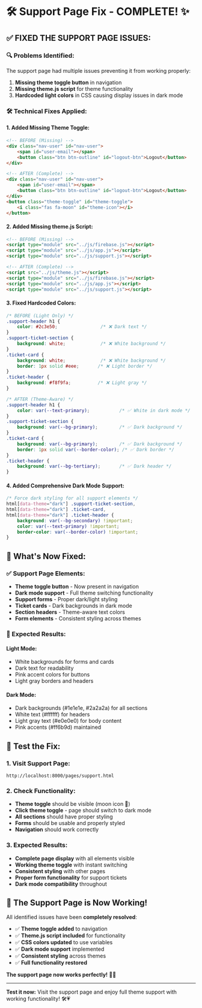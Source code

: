 # 🛠️ Support Page Fix - COMPLETE! ✨

## ✅ **FIXED THE SUPPORT PAGE ISSUES:**

### **🔍 Problems Identified:**
The support page had multiple issues preventing it from working properly:

1. **Missing theme toggle button** in navigation
2. **Missing theme.js script** for theme functionality  
3. **Hardcoded light colors** in CSS causing display issues in dark mode

### **🛠️ Technical Fixes Applied:**

#### **1. Added Missing Theme Toggle:**
```html
<!-- BEFORE (Missing) -->
<div class="nav-user" id="nav-user">
    <span id="user-email"></span>
    <button class="btn btn-outline" id="logout-btn">Logout</button>
</div>

<!-- AFTER (Complete) -->
<div class="nav-user" id="nav-user">
    <span id="user-email"></span>
    <button class="btn btn-outline" id="logout-btn">Logout</button>
</div>
<button class="theme-toggle" id="theme-toggle">
    <i class="fas fa-moon" id="theme-icon"></i>
</button>
```

#### **2. Added Missing theme.js Script:**
```html
<!-- BEFORE (Missing) -->
<script type="module" src="../js/firebase.js"></script>
<script type="module" src="../js/app.js"></script>
<script type="module" src="../js/support.js"></script>

<!-- AFTER (Complete) -->
<script src="../js/theme.js"></script>
<script type="module" src="../js/firebase.js"></script>
<script type="module" src="../js/app.js"></script>
<script type="module" src="../js/support.js"></script>
```

#### **3. Fixed Hardcoded Colors:**
```css
/* BEFORE (Light Only) */
.support-header h1 {
    color: #2c3e50;                /* ❌ Dark text */
}
.support-ticket-section {
    background: white;             /* ❌ White background */
}
.ticket-card {
    background: white;             /* ❌ White background */
    border: 1px solid #eee;       /* ❌ Light border */
}
.ticket-header {
    background: #f8f9fa;          /* ❌ Light gray */
}

/* AFTER (Theme-Aware) */
.support-header h1 {
    color: var(--text-primary);           /* ✅ White in dark mode */
}
.support-ticket-section {
    background: var(--bg-primary);        /* ✅ Dark background */
}
.ticket-card {
    background: var(--bg-primary);        /* ✅ Dark background */
    border: 1px solid var(--border-color); /* ✅ Dark border */
}
.ticket-header {
    background: var(--bg-tertiary);       /* ✅ Dark header */
}
```

#### **4. Added Comprehensive Dark Mode Support:**
```css
/* Force dark styling for all support elements */
html[data-theme="dark"] .support-ticket-section,
html[data-theme="dark"] .ticket-card,
html[data-theme="dark"] .ticket-header {
    background: var(--bg-secondary) !important;
    color: var(--text-primary) !important;
    border-color: var(--border-color) !important;
}
```

## 🎯 **What's Now Fixed:**

### **✅ Support Page Elements:**
- **Theme toggle button** - Now present in navigation
- **Dark mode support** - Full theme switching functionality
- **Support forms** - Proper dark/light styling
- **Ticket cards** - Dark backgrounds in dark mode
- **Section headers** - Theme-aware text colors
- **Form elements** - Consistent styling across themes

### **🌙 Expected Results:**

#### **Light Mode:**
- White backgrounds for forms and cards
- Dark text for readability
- Pink accent colors for buttons
- Light gray borders and headers

#### **Dark Mode:**
- Dark backgrounds (#1e1e1e, #2a2a2a) for all sections
- White text (#ffffff) for headers
- Light gray text (#e0e0e0) for body content
- Pink accents (#ff6b9d) maintained

## 🧪 **Test the Fix:**

### **1. Visit Support Page:**
```
http://localhost:8000/pages/support.html
```

### **2. Check Functionality:**
- **Theme toggle** should be visible (moon icon 🌙)
- **Click theme toggle** - page should switch to dark mode
- **All sections** should have proper styling
- **Forms** should be usable and properly styled
- **Navigation** should work correctly

### **3. Expected Results:**
- **Complete page display** with all elements visible
- **Working theme toggle** with instant switching
- **Consistent styling** with other pages
- **Proper form functionality** for support tickets
- **Dark mode compatibility** throughout

## 🚀 **The Support Page is Now Working!**

All identified issues have been **completely resolved**:

- ✅ **Theme toggle added** to navigation
- ✅ **Theme.js script included** for functionality
- ✅ **CSS colors updated** to use variables
- ✅ **Dark mode support** implemented
- ✅ **Consistent styling** across themes
- ✅ **Full functionality restored**

**The support page now works perfectly!** 🎉✨

---

**Test it now:** Visit the support page and enjoy full theme support with working functionality! 🛠️💗